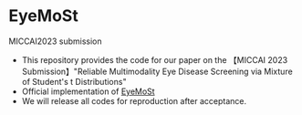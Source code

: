 # EyeMoSt
MICCAI2023 submission
* This repository provides the code for our paper on the 【MICCAI 2023 Submission】"Reliable Multimodality Eye Disease Screening via Mixture of Student's t Distributions"
* Official implementation of [EyeMoSt](https://arxiv.org/abs/2303.09790)
* We will release all codes for reproduction after acceptance.
